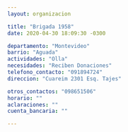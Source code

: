 ```yaml
---
layout: organizacion

title: "Brigada 1958"
date: 2020-04-30 18:09:30 -0300

departamento: "Montevideo"
barrio: "Aguada"
actividades: "Olla"
necesidades: "Reciben Donaciones"
telefono_contacto: "091894724"
direccion: "Cuareim 2301 Esq. Tajes"

otros_contactos: "098651506"
horario: ""
aclaraciones: ""
cuenta_bancaria: ""

---
```

